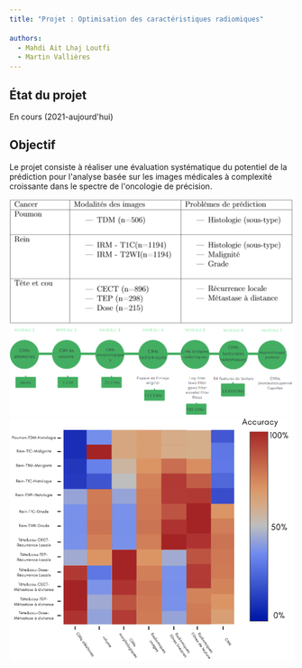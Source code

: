 ```yaml
---
title: "Projet : Optimisation des caractéristiques radiomiques"

authors:
  - Mahdi Ait Lhaj Loutfi
  - Martin Vallières
---
```


## État du projet

En cours (2021-aujourd'hui)

## Objectif

Le projet consiste à réaliser une évaluation systématique du potentiel de la prédiction pour l'analyse basée sur les 
images médicales à complexité croissante dans le spectre de l'oncologie de précision.

![Bases de données (Images médicales)](bd.png "Bases de données (Images médicales)")
![Niveaux de compléxité (Complexité croissante)](complexite.png "Niveaux de compléxité (Complexité croissante)")
![Résultats attendus (Prédiction)](resultats.png "Résultats attendus (Prédiction)")
